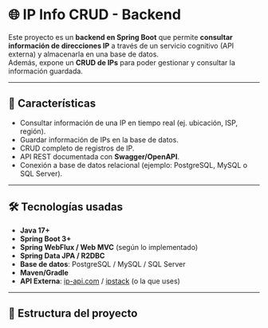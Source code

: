 # 🌐 IP Info CRUD - Backend

Este proyecto es un **backend en Spring Boot** que permite **consultar información de direcciones IP** a través de un servicio cognitivo (API externa) y almacenarla en una base de datos.  
Además, expone un **CRUD de IPs** para poder gestionar y consultar la información guardada.

---

## 🚀 Características

- Consultar información de una IP en tiempo real (ej. ubicación, ISP, región).
- Guardar información de IPs en la base de datos.
- CRUD completo de registros de IP.
- API REST documentada con **Swagger/OpenAPI**.
- Conexión a base de datos relacional (ejemplo: PostgreSQL, MySQL o SQL Server).

---

## 🛠️ Tecnologías usadas

- **Java 17+**
- **Spring Boot 3+**
- **Spring WebFlux / Web MVC** (según lo implementado)
- **Spring Data JPA / R2DBC**
- **Base de datos**: PostgreSQL / MySQL / SQL Server
- **Maven/Gradle**
- **API Externa**: [ip-api.com](https://ip-api.com) / [ipstack](https://ipstack.com) (o la que uses)

---

## 📂 Estructura del proyecto

